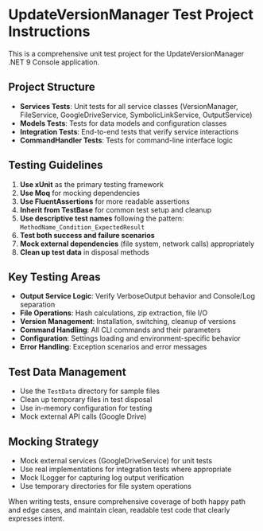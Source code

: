<!-- Use this file to provide workspace-specific custom instructions to Copilot. For more details, visit https://code.visualstudio.com/docs/copilot/copilot-customization#_use-a-githubcopilotinstructionsmd-file -->

# UpdateVersionManager Test Project Instructions

This is a comprehensive unit test project for the UpdateVersionManager .NET 9 Console application.

## Project Structure

- **Services Tests**: Unit tests for all service classes (VersionManager, FileService, GoogleDriveService, SymbolicLinkService, OutputService)
- **Models Tests**: Tests for data models and configuration classes
- **Integration Tests**: End-to-end tests that verify service interactions
- **CommandHandler Tests**: Tests for command-line interface logic

## Testing Guidelines

1. **Use xUnit** as the primary testing framework
2. **Use Moq** for mocking dependencies
3. **Use FluentAssertions** for more readable assertions
4. **Inherit from TestBase** for common test setup and cleanup
5. **Use descriptive test names** following the pattern: `MethodName_Condition_ExpectedResult`
6. **Test both success and failure scenarios**
7. **Mock external dependencies** (file system, network calls) appropriately
8. **Clean up test data** in disposal methods

## Key Testing Areas

- **Output Service Logic**: Verify VerboseOutput behavior and Console/Log separation
- **File Operations**: Hash calculations, zip extraction, file I/O
- **Version Management**: Installation, switching, cleanup of versions
- **Command Handling**: All CLI commands and their parameters
- **Configuration**: Settings loading and environment-specific behavior
- **Error Handling**: Exception scenarios and error messages

## Test Data Management

- Use the `TestData` directory for sample files
- Clean up temporary files in test disposal
- Use in-memory configuration for testing
- Mock external API calls (Google Drive)

## Mocking Strategy

- Mock external services (GoogleDriveService) for unit tests
- Use real implementations for integration tests where appropriate
- Mock ILogger for capturing log output verification
- Use temporary directories for file system operations

When writing tests, ensure comprehensive coverage of both happy path and edge cases, and maintain clean, readable test code that clearly expresses intent.
